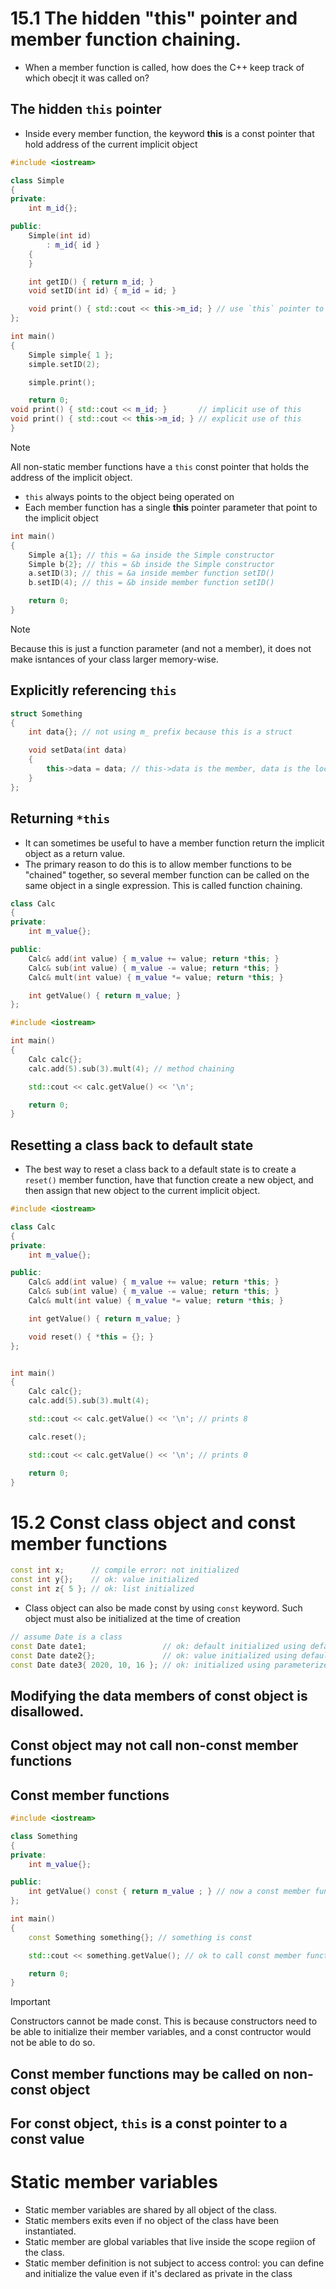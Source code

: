 # 15.1 The hidden "this" pointer and member function chaining.

- When a member function is called, how does the C++ keep track of which obecjt it was called on?

## The hidden `this` pointer
- Inside every member function, the keyword **this** is a const pointer that hold address of the current implicit object

```cpp
#include <iostream>

class Simple
{
private:
    int m_id{};

public:
    Simple(int id)
        : m_id{ id }
    {
    }

    int getID() { return m_id; }
    void setID(int id) { m_id = id; }

    void print() { std::cout << this->m_id; } // use `this` pointer to access the implicit object and operator-> to select member m_id
};

int main()
{
    Simple simple{ 1 };
    simple.setID(2);

    simple.print();

    return 0;
void print() { std::cout << m_id; }       // implicit use of this
void print() { std::cout << this->m_id; } // explicit use of this
}
```

> [!NOTE]
> All non-static member functions have a `this` const pointer that holds the address of the implicit object.

- `this` always points to the object being operated on
- Each member function has a single **this** pointer parameter that point to the implicit object

```cpp
int main()
{
    Simple a{1}; // this = &a inside the Simple constructor
    Simple b{2}; // this = &b inside the Simple constructor
    a.setID(3); // this = &a inside member function setID()
    b.setID(4); // this = &b inside member function setID()

    return 0;
}
```

> [!NOTE]
> Because this is just a function parameter (and not a member), it does not make isntances of your class larger memory-wise.

## Explicitly referencing `this`

```cpp
struct Something
{
    int data{}; // not using m_ prefix because this is a struct

    void setData(int data)
    {
        this->data = data; // this->data is the member, data is the local parameter
    }
};
```

## Returning `*this`
- It can sometimes be useful to have a member function return the implicit object as a return value.
- The primary reason to do this is to allow member functions to be "chained" together, so several member function can be called on the same object in a single expression. This is called function chaining.

```cpp
class Calc
{
private:
    int m_value{};

public:
    Calc& add(int value) { m_value += value; return *this; }
    Calc& sub(int value) { m_value -= value; return *this; }
    Calc& mult(int value) { m_value *= value; return *this; }

    int getValue() { return m_value; }
};

#include <iostream>

int main()
{
    Calc calc{};
    calc.add(5).sub(3).mult(4); // method chaining

    std::cout << calc.getValue() << '\n';

    return 0;
}
```

## Resetting a class back to default state
- The best way to reset a class back to a default state is to create a `reset()` member function, have that function create a new object, and then assign that new object to the current implicit object.

```cpp
#include <iostream>

class Calc
{
private:
    int m_value{};

public:
    Calc& add(int value) { m_value += value; return *this; }
    Calc& sub(int value) { m_value -= value; return *this; }
    Calc& mult(int value) { m_value *= value; return *this; }

    int getValue() { return m_value; }

    void reset() { *this = {}; }
};


int main()
{
    Calc calc{};
    calc.add(5).sub(3).mult(4);

    std::cout << calc.getValue() << '\n'; // prints 8

    calc.reset();

    std::cout << calc.getValue() << '\n'; // prints 0

    return 0;
}
```

# 15.2 Const class object and const member functions

```cpp
const int x;      // compile error: not initialized
const int y{};    // ok: value initialized
const int z{ 5 }; // ok: list initialized
```

- Class object can also be made const by using `const` keyword. Such object must also be initialized at the time of creation

```cpp
// assume Date is a class
const Date date1;                 // ok: default initialized using default constructor
const Date date2{};               // ok: value initialized using default constructor
const Date date3{ 2020, 10, 16 }; // ok: initialized using parameterized constructor
```

## Modifying the data members of const object is disallowed.
## Const object may not call non-const member functions
## Const member functions

```cpp
#include <iostream>

class Something
{
private:
    int m_value{};

public:
    int getValue() const { return m_value ; } // now a const member function
};

int main()
{
    const Something something{}; // something is const

    std::cout << something.getValue(); // ok to call const member function on const object

    return 0;
}
```

> [!IMPORTANT]
> Constructors cannot be made const. This is because constructors need to be able to initialize their member variables, and a const contructor would not be able to do so.

## Const member functions may be called on non-const object
## For const object, `this` is a const pointer to a const value

# Static member variables
- Static member variables are shared by all object of the class.
- Static members exits even if no object of the class have been instantiated.
- Static member are global variables that live inside the scope regiion of the class. 
- Static member definition is not subject to access control: you can define and initialize the value even if it's declared as private in the class